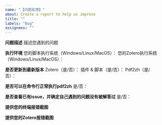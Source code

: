 ```yaml
---
name: "【问题反馈】"
about: Create a report to help us improve
title: ""
labels: "Bug"
assignees: ""
---
```


**问题描述**
描述您遇到的问题

**执行环境**
您的脚本执行系统（Windows/Linux/MacOS）：
您的Zotero执行系统（Windows/Linux/MacOS）：

**是否更新到最新版本**
Zotero（是/否）：
插件 & 脚本（是/否）：
Pdf2zh（是/否）：

**是否可以在命令行正常执行pdf2zh**
是/否：

**是否查看已有issue，并确定自己遇到的问题没有被解答过**
是/否：

**提供您的终端报错截图**

**提供您的Zotero报错截图**
